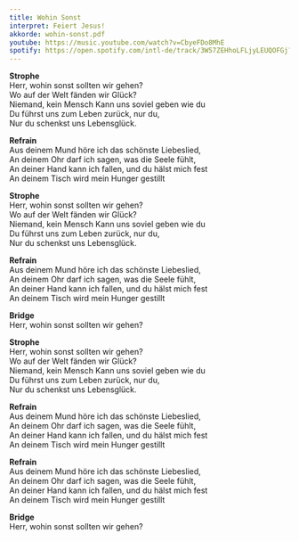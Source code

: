 ```yaml
---
title: Wohin Sonst
interpret: Feiert Jesus!
akkorde: wohin-sonst.pdf
youtube: https://music.youtube.com/watch?v=CbyeFDo8MhE
spotify: https://open.spotify.com/intl-de/track/3W57ZEHhoLFLjyLEUQOFGj?si=0b591d85e7884e82
---
```


**Strophe**  
Herr, wohin sonst sollten wir gehen?  
Wo auf der Welt fänden wir Glück?  
Niemand, kein Mensch Kann uns soviel geben wie du  
Du führst uns zum Leben zurück, nur du,  
Nur du schenkst uns Lebensglück.

**Refrain**  
Aus deinem Mund höre ich das schönste Liebeslied,  
An deinem Ohr darf ich sagen, was die Seele fühlt,  
An deiner Hand kann ich fallen, und du hälst mich fest  
An deinem Tisch wird mein Hunger gestillt

**Strophe**  
Herr, wohin sonst sollten wir gehen?  
Wo auf der Welt fänden wir Glück?  
Niemand, kein Mensch Kann uns soviel geben wie du  
Du führst uns zum Leben zurück, nur du,  
Nur du schenkst uns Lebensglück.

**Refrain**  
Aus deinem Mund höre ich das schönste Liebeslied,  
An deinem Ohr darf ich sagen, was die Seele fühlt,  
An deiner Hand kann ich fallen, und du hälst mich fest  
An deinem Tisch wird mein Hunger gestillt

**Bridge**  
Herr, wohin sonst sollten wir gehen?

**Strophe**  
Herr, wohin sonst sollten wir gehen?  
Wo auf der Welt fänden wir Glück?  
Niemand, kein Mensch Kann uns soviel geben wie du  
Du führst uns zum Leben zurück, nur du,  
Nur du schenkst uns Lebensglück.

**Refrain**  
Aus deinem Mund höre ich das schönste Liebeslied,  
An deinem Ohr darf ich sagen, was die Seele fühlt,  
An deiner Hand kann ich fallen, und du hälst mich fest  
An deinem Tisch wird mein Hunger gestillt

**Refrain**  
Aus deinem Mund höre ich das schönste Liebeslied,  
An deinem Ohr darf ich sagen, was die Seele fühlt,  
An deiner Hand kann ich fallen, und du hälst mich fest  
An deinem Tisch wird mein Hunger gestillt

**Bridge**  
Herr, wohin sonst sollten wir gehen?
